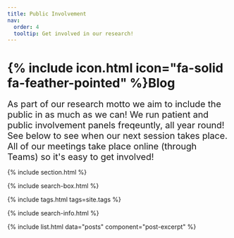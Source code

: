 ```yaml
---
title: Public Involvement
nav:
  order: 4
  tooltip: Get involved in our research!
---
```


# {% include icon.html icon="fa-solid fa-feather-pointed" %}Blog
<span style="font-size: 20px;">
As part of our research motto we aim to include the public in as much as we can! We run patient and public involvement panels freqeuntly, all year round! See below to see when our next session takes place.
All of our meetings take place online (through Teams) so it's easy to get involved!
</span>

{% include section.html %}

{% include search-box.html %}

{% include tags.html tags=site.tags %}

{% include search-info.html %}

{% include list.html data="posts" component="post-excerpt" %}
